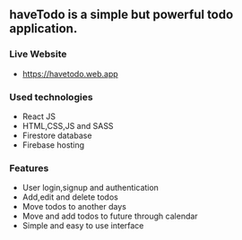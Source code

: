 ## haveTodo is a simple but powerful todo application.

### Live Website
* https://havetodo.web.app

### Used technologies
* React JS
* HTML,CSS,JS and SASS
* Firestore database
* Firebase hosting


### Features
* User login,signup and authentication
* Add,edit and delete todos
* Move todos to another days
* Move and add todos to future through calendar
* Simple and easy to use interface
